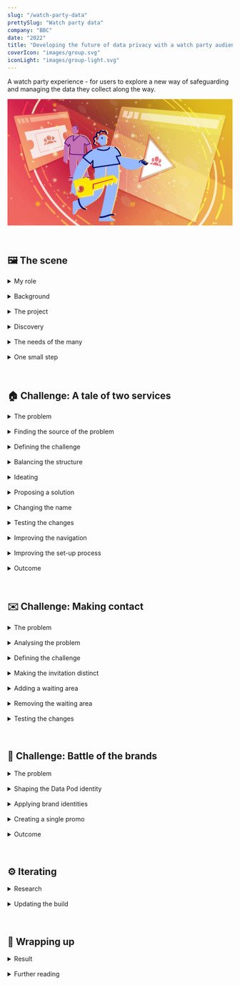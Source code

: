 ```yaml
---
slug: "/watch-party-data"
prettySlug: "Watch party data"
company: "BBC"
date: "2022"
title: "Developing the future of data privacy with a watch party audience"
coverIcon: "images/group.svg"
iconLight: "images/group-light.svg"
---
```


A watch party experience - for users to explore a new way of safeguarding and managing the data they collect along the way.
<br>

![GATSBY_EMPTY_ALT](images/watch-party-data/together_data_pod_hero_hoz.png)

<br>

## 🖼 The scene

<details>
<summary>My role</summary>

<!-- >\#UX \#UI \#VisualDesign \#UXA \#InformationDesign -->

### Overseeing the UI
I stepped into the UX Designer's role overseeing the UI during their absence.

This project was part of a wider initiative and I had been involved with previous work. 

The designs were in the early stages of development and I worked in a multi-disciplinary team to make improvements. 
<br>

![Conveying complexity](images/watch-party-data/conveying_complexity.png)

<br>
</details>
<br>
<details>
<summary>Background</summary>

### The big picture
When organisations use data to deliver rich, personalised services, it's not always clear to users how their data is collected and what happens with it.
<br>

![Standard practice](images/watch-party-data/standard_practice.png)

<br>

Some organisations, like the BBC, have been exploring human-centred alternatives, including [Personal Data Store technology](https://en.wikipedia.org/wiki/Personal_data_service).
<br>

### The technology
A Personal Data Store is decentralised to store data securely. 

>Users would have increased visibility and control of their data. They'd decide who could access it to protect their online identity.

![Viewing and controlling data](images/watch-party-data/with_a_pds.png)

</details>
<br>
<details>
<summary>The project</summary>

### Project objectives
The broader goal was to improve practices around personal data. 

To do this, we needed to understand the value to users through research and development. And demonstrate the capabilities of using Personal Data Stores through a pilot.

>How might we enhance a BBC service safely and securely with a Personal Data Store?

<br>

### The pilot
A watch party service called BBC Together was used for the pilot. The service was adapted to work with the current version of Personal Data Store technology (from [Inrupt](https://solidproject.org/)). 

Essentially:
- Each user would have a Personal Data Store (Data Pod)
- Watch party data would be stored securely in the user’s Data Pod
- The user could control what data was used to power their watch party experience
- BBC Together would need explicit consent from the user to access the data

</details>
<br>
<details>
<summary>Discovery</summary>

### Understanding work to date
My understanding of the work to date was built through active listening and reading documentation. 

>The rest of the team had collated research insights, analysed competitor watch party services, defined requirements, and designed a first pass.

To contribute effectively, I wanted to understand:

- User needs
- Technical constraints
- Stakeholder requirements
- Time limitations

<br>

![Understanding constraints](images/watch-party-data/discovery.png)

</details>
<br>
<details>
<summary>The needs of the many</summary>

### Transforming industry standards
This project formed part of a wider initiative to inform large scale change.

>It was essential that the pilot fulfilled user needs. But we also needed to consider public service ambitions and business needs.

<br>

#### Public interest
As a public service, the intention was to influence policy and legislation to improve industry standards.

Informing policy required insight into how the concept would benefit the public as a whole. Including the feasibility for both audiences and service providers to adopt the approach long-term. 
<br>

![Large scale change](images/watch-party-data/public_service.png)

<br>

#### Business needs
Similarly, to commit to further developments, the BBC needed insight into the value for audiences and to understand the potential for scaling up.

The pilot would act as a proof of concept to stimulate progress across portfolios.
<br>

![Scaling up](images/watch-party-data/scaling_up.png)

<br>

#### User needs: personal data
Insight from users would be fundamental to developing standards in the public's interest.

>Research participants from previous work saw high-level value in the concept and technology. This pilot would allow user's to determine tangible value by exploring some of the features in more depth.

Including:
- How a Data Pod can enhance privacy
- The ability to see what data is used and for what purpose
- How the experience changes when managing data _eg.improving inferences_

Research also indicated that many users would need insight into current data practices, in order to understand and evaluate the proposition.
<br>

![Users' provide insight](images/watch-party-data/user_needs.png)

<br>

#### User needs: watch parties

>The pilot was aimed at a watch party audience. 

Aggregated insight from surveys indicated the audience at the time was predominantly under 35. 

We also knew that specific types of content (like stand-alone entertainment and drama) had higher rates of shared viewing.

>The user needs around watch parties were less defined and formed a large part of initial research objectives. 

But the team had identified several user groups (and combinations thereof). Including users:

- New to BBC Together
- Returning to BBC Together 
- Hosting a watch party
- Invited to a watch party

<br>

![Audience](images/watch-party-data/audience.png)

<br>

</details>
<br>
<details>
<summary>One small step</summary>

### Preparing for research
I joined this project while a draft version of the pilot was being built. 

>The plan was to iterate on the designs and prepare for in-depth research.

We explored two work streams:
1. Improvements for the build
2. Aspirational features for broader research objectives

The designs would be tested with the audience through an online community and a series of moderated interviews. 

![Feasible and aspirational stimulus](images/watch-party-data/feasible_and_aspirational.png)

</details>
<br>
<br>

## 🏠 Challenge: A tale of two services

<details>
<summary>The problem</summary>

### Two points of friction
>A core architectural challenge was in developing an experience for two disparate services: 
>- BBC Together (a watch party service)
>- Data Pod (for managing your data)

<br>

The team identified two points of friction:
1. The Data Pod set-up process
2. The navigation

<br>

#### 1. The Data Pod set-up process
Setting up the Data Pod dominated the start and disrupted the flow. During testing, participants were deterred from using the pilot. 
<br>

![Pod disrupts flow](images/watch-party-data/original_pilot_intro.png)

<br>

#### 2. The navigation
In the navigation, access to the Data Pod was discrete and often overlooked.

A tooltip highlighted the Data Pod on entry, but:
- The tooltip was easily dismissed and forgotten
- The Pod was empty when attention was drawn to it
<br>

![Discrete access to Pod](images/watch-party-data/original_navigation.png)

<br>

#### Risk
>Overall, the risks included a lack of insight regarding the Data Pod, which was critical for achieving core objectives. 

</details>
<br>
<details>
<summary>Finding the source of the problem</summary>

### The hierarchy
I looked at the navigation, while the Content Designer looked at the copy for the set-up process.

After analysing the designs, it was clear there was a wider issue in the general hierarchy. 

>The hierarchy was built for BBC Together, and restricted Data Pod content.

Any focus on the Data Pod would seem out of place in a hierarchy built for BBC Together.
<br>

![Original hierarchy](images/watch-party-data/existing_sitemap.png)

<br>

#### The rationale
To understand the existing approach, I looked at:
- Research insights
- User needs
- Design intent

The rationale for BBC Together taking priority was to:
- Avoid deterring watch party users on entry with the Data Pod
- Focus on a single service to prevent cognitive load and context switching
- Convey ambitions for the technology as a utility service

<br>

#### Conveying the future
There were limitations to conveying ambitions for the technology. 

In the future, the Data Pod would be a separate product from the watch party service. 

This product would also be responsible for meeting user needs that the pilot's hierarchy was restricting, including:

- A set-up process
- Information about the technology
- A dedicated access point

>The pilot's hierarchy wasn't built for the Data Pod as a product, but the pilot still needed to meet the needs of one. 

![Unmet pod needs](images/watch-party-data/unmet_pod_needs.png)

</details>
<br>
<details>
<summary>Defining the challenge</summary>

### Task and success criteria
>Access to the Data Pod needed to be clearer in the navigation without deterring watch party users. 

Criteria for success included increased usage and understanding of the technology. Clearer access would also increase relevant insight to meet project objectives.

Research would allow us to gauge the response, to inform the live experience.  

![Clear Data Pod proposition](images/watch-party-data/navigation_challenge.png)

</details>
<br>
<details>
<summary>Balancing the structure</summary>

### Information gathering
I looked at requirements for the navigation from a content and technical perspective, and analysed the architecture of similar utility services. 
<br>

### Mapping the structure
I mapped the content structure for the pilot's navigation to determine where a Data Pod service could belong. 
<br>

#### Original content structure
![Access to Data Pod in BBC Together navigation](images/watch-party-data/existing_sitemap.png)

<br>

#### Balanced content structure
![Access to Data Pod at same level as BBC Together](images/watch-party-data/balanced_sitemap.png)

<br>

>The result was a more balanced structure to give both services room to serve their distinct functions, while sharing the same interface. 

Taking the Data Pod out of BBC Together also reduced complexity by removing a layer of navigation.
<br>

</details>
<br>
<details>
<summary>Ideating</summary>

### Conveying importance
Although BBC Together and the Data Pod had the same core requirements, they didn't necessarily have the same level of importance.

The Data Pod was the focus of research objectives, but remained a utility service. And needed to remain unobtrusive to the watch party experience. 

>The level of importance would be conveyed with the visual style and mechanics. 

Considerations included:
- The location for accessing the Data Pod
- The brand (including colour and size)
- The mechanics of navigating between the two services

<br>

![Visual hierarchy](images/watch-party-data/visual_hierarchy.png)

<br>

### Information gathering
I looked at how users currently moved between services and accounts by identifying patterns in streaming services, social media, and operating systems. 

I also received regular feedback from the team.
<br>

### Ideas
There were several options to consider for the interaction. Including:
- Simply increasing the size of the link
- A service selection screen 
- A top-level banner or floating element

I also looked at previous designs including a side drawer. 

![Service selection ideas](images/watch-party-data/nav_ideation.png)

</details>
<br>
<details>
<summary>Proposing a solution</summary>

### A new top-level navigation
>To improve access to the Data Pod, I proposed we introduce a second logo to create a new top-level navigation for the pilot. 

<br>

#### Original navigation
![Original navigation](images/watch-party-data/original_navigation.png)

<br>

#### Proposed navigation
![Service selection through logo's](images/watch-party-data/navigation_v1.png)

<br>

#### Rationale
A logo for the Data Pod (located next to the BBC Together logo) would:
- Establish the Data Pod's role as a separate service in the visual hierarchy 
- Provide clear access to the Data Pod (potentially increasing relevant insight) 
- Allow users to switch between services with ease
- Retain optional access to the Data Pod to remain unobtrusive  
<br>

#### Outstanding questions
The main concern at this point was in breaking a familiar interaction pattern. 

- Did users ever make use of the logo to navigate to the home page? 
- For those that didn't, could we convey the ability to navigate clearly enough? 
- As the Data Pod was a utility service, should it be lower in the visual hierarchy? _Eg. By reducing the size of the logo_.

>Overall, the proposed solution was well received and we decided the concept was developed enough for testing. Insights from this would help to improve the designs going forward.

</details>
<br>
<details>
<summary>Changing the name</summary>

### Setting expectations
I noticed the name of the pilot, _'BBC Together'_, didn't align with the new balanced navigation and copy.

Several names had been explored in the past. The team learned that:
- The Data Pod relied on a descriptive name to optimise understanding
- The name BBC Together was familiar with existing audiences
- The two services required distinct names to maintain separation

>I proposed changing the name of the pilot to BBC Together + Data Pod. 

<br>

#### Original name
![Original pilot name](images/watch-party-data/original_pilot_name.png)

<br>

#### Changed name
![Changed pilot name](images/watch-party-data/changed_pilot_name.png)

<br>

_'Together+'_ was a front-runner, where the '+' would signify an enhanced version of BBC Together. Adding _'Data Pod'_ to the name reflected the new balanced copy and navigation. 

>The intent was to help set expectations for the pilot and communicate potential value. 

We decided to test the new name in upcoming research.

</details>
<br>
<details>
<summary>Testing the changes</summary>

### Success criteria
Success criteria for the name, navigation and copy during the set-up process included:
- Increased awareness of the Data Pod
- Undeterred by the Data Pod
- Increased usage of the Data Pod
- Navigating between BBC Together and the Data Pod without issue

<br>

### Research outcomes
>Overall, research outcomes indicated the new copy, name and navigation improved awareness and understanding. But there were opportunities for improvement. 

In the navigation, the ability to interact with the logo was unclear. And although there was some improvement, the Data Pod set-up process still caused some friction.
<br>

### Next steps
We re-designed the set-up process with a content-led approach. And for the navigation, I continued to develop the interaction states. 

</details>
<br>
<details>
<summary>Improving the navigation</summary> 

### Clarifying the ability to navigate
To improve the navigation, I explored several interaction patterns and states including a switch, buttons, and tabs. 
<br>

#### Switch
![Switch](images/watch-party-data/nav_switch.png)

<br>

#### Underline
![Underlined](images/watch-party-data/nav_underline.png)

<br>

#### Buttons
![Buttons](images/watch-party-data/nav_buttons.png)

<br>

#### Tabs
![Tabs](images/watch-party-data/nav_tabs.png)

<br>

All the options I presented to the team were seen as an improvement, but the tabs were considered the clearest. 

>No issues were revealed in subsequent research and the tabs were used in the final pilot.

<br>

#### Tabs on the home screen

![Tabs on home screen](images/watch-party-data/changed_home.png)

<br>

</details>
<br>
<details>
<summary>Improving the set-up process</summary> 

### Defining the structure
The team analysed user research insights and stakeholder feedback to determine the structure and content for the set-up process.

At this point my focus was split between projects, but I assisted with the UI and Visual Design when possible. 

>For the visual design, I considered two potential approaches:
>1. Giving both services equal weight
>2. Leading with BBC Together, with some weight to the Data Pod

I collated sketches and mock-ups as a starting point.
<br>

#### 1. Equal weight
![50:50 split](images/watch-party-data/equal_weight.png)

<br>

#### 2. BBC Together led
![Leading with BBC Together](images/watch-party-data/pockets_of_pod.png)

<br>

The content and structure aligned with the second approach. 
<br>

### Outcome
I created BBC Together branded screens with Data Pod branding where appropriate. 

>The changes reduced complexity and prevented the Data Pod from overwhelming the set-up process. 

<br>

#### Before (Data Pod focused)
![Before](images/watch-party-data/before_setup_changes.png)

<br>

#### After (BBC Together focused)
![After](images/watch-party-data/improving_setup.png)

<br>

In the initial designs, information about the Data Pod overwhelmed the introduction. However, following changes there was a lack of information. 

The plan was to create a discrete explainer module to inform users about the Data Pod. 
<br>

### The final set-up experience

>Following several iterations and rapid testing, the pilot went live with a much shorter and balanced set-up process.

<br>

![Final set-up](images/watch-party-data/live_setup.png)

<br>

There were two entry points aimed at different mindsets: 

1. Watch party focused
2. Special interest in the Data Pod

<br>

#### 1. Watch party focused
The direct entry point to the pilot prioritised BBC Together and a watch party audience. But there was an optional explainer for anyone curious about the Data Pod.
<br>

![Direct entry point with explainer](images/watch-party-data/dedicated_entry_point.png)

<br>

#### 2. Special interest in the Data Pod
There was a second entry point through BBC Taster - a platform for experiments. The Taster audience was more likely to have an interest in the technology. Information about the Data Pod was more prominent on this screen.
<br>

![Entry point on BBC Taster](images/watch-party-data/taster_entry_point_live.png)

</details>
<br>
<details>
<summary>Outcome</summary> 

### A step in the right direction
Rapid testing indicated the solutions for the set-up process and navigation were significant improvements.

>The changes alleviated frustration and understanding of the Data Pod improved.

Communicating the value of a Data Pod succinctly continues to be a challenge, particularly in the context of a service. But the Data Pod explainer tested well with participants, indicating a step in the right direction. 

Thankfully, many of the structural challenges were unique to this pilot and the early stages of development. The need to balance two services in a single pilot is unlikely to reoccur as the concept scales up.

</details>
<br>
<br>

## ✉️ Challenge: Making contact

<details>
<summary>The problem</summary>

### Technical holes
During a watch party, the user was either a host or invitee.

>There were two problems:
>
>1. On the invitation screen, the invitee had the option to send or receive contact requests, which wasn't technically possible.
>2. The invitation screen was also identical to the waiting area, when they should be visually distinct.

<br>

![Invitation screen and waiting area](images/watch-party-data/original_invitation_and_waiting.png)

</details>
<br>
<details>
<summary>Analysing the problem</summary>

### Misaligned journey's
By talking to the team, and stepping through the host and invitee journey's, I could better understand the problem. 

>The invitation for the invitee was conflated with the idea of a waiting area.

The invitation looked like a waiting area, but couldn't have the functionality of one (because they hadn't joined the party at that point).

>As the invitee would bypass the waiting area, the journey's were misaligned and as a result, noone could save each other as contacts. 

In addition, the host and invitee would 'join' the watch party on different screens. So they would have different views of what was intended to be a shared view. 

There was potential for much confusion.
<br>

#### Host and invitee journey's
![Misaligned journey's](images/watch-party-data/misaligned_journeys.png)

</details>
<br>
<details>
<summary>Defining the challenge</summary>

### The task
>We needed to align the host and invitee experiences, to allow contact saving and prevent confusion. 

A shared view on entry was necessary.

My initial reaction was that the invitee needed a waiting room to align with the host's journey. 

However, after searching for user needs, I couldn't find any for the waiting area.

>After discussing it with the team, I chose to explore two options:
>1. A waiting room for both host and invitee
>2. No waiting room for either host or invitee
>
>For both approaches, the invitee also required a distinct invitation screen.

</details>
<br>
<details>
<summary>Making the invitation distinct</summary>

### A moment of joy
I used an empathy map to understand the type of content an invitee might require on a watch party invitation. 

>Receiving an invitation to a party is usually a moment of joy. I styled the screen with this mind.

After discussions with the team around feasibility, I sketched ideas for the visual design. 

I considered using a simple, quick animation to highlight the moment without disruption. Ideas included:
- Confetti
- A card or envelope unfolding
- A slight shine to the border or background

With time limitations and accessibility considerations, I settled on a simple ticket shape instead.
<br>

![Before and after invitation](images/watch-party-data/invitation.png)

<br>

### Outcome
>The invitation screen was well received and frequently pointed out by team members and research participants as a positive part of the experience. 

As the pilot developed, the screen was simplified and adapted to align with the rest of the experience.  

#### Final invitation design
![Final invitation](images/watch-party-data/final_invitation.png)

</details>
<br>
<details>
<summary>Adding a waiting area</summary>

### Interruptions
While adding a waiting area to the invitee journey, I ran into potential friction.

>The host had control of playback. So when the host started the show and the invitee was in the waiting area, there were two options: 
>
>1. The invitee could be automatically taken to the streaming area
>2. The invitee could choose to leave the waiting area

Neither approach seemed ideal. With the first option, the invitee could be taken away in the middle of saving contacts. With the second, they could miss the start of the show.

I looked at potential solutions, including:
- A persistent modal
- Adapting the media player

<br>

#### A persistent modal
>If the invitee was automatically taken from the waiting area to the stream, a persistent modal could allow the invitee to finish saving contacts.

![Persistent modal](images/watch-party-data/waiting_area_transition_modal.png)

<br>

However, limiting contact saving to the waiting area (and persistent modal), created time restrictions. 

To make contact saving more flexible, I looked at adapting the media player.
<br>

#### Adapting the media player
>By adding contact saving functionality to the media player, users could save each other as a contact any time during the watch party.

An existing panel in the streaming area had a list of the watch party participants. The contact saving functionality fit well in this context, was unobtrusive, and allowed for more flexibility.
<br>

![Media player with contact saving](images/watch-party-data/invitee_contact_panel.png)

<br>

#### A shared experience
After adding a waiting area to the invitee journey, the host and invitee experiences were more aligned.

![Aligned host and invitee journey's](images/watch-party-data/journey_with_waiting_area.png)

</details>

<br>

<details>
<summary>Removing the waiting area</summary>

### Straight to the party

>To remove the waiting area, I moved all the functionality from the waiting area to the media player's side panel. 

In addition to contact saving, this included:
- The host's ability to invite people
- The host's ability to change the watch party name
- Everyone's ability to change their display name

>Without a waiting area, users would go directly to the streaming area.

They could then invite people and change their preferences anytime during the watch party, without having to leave. 
<br>

![Host's streaming area](images/watch-party-data/host_contact_panel.png)

<br>

#### Inviting people
When moving features from the waiting area to the streaming area, the interaction remained largely unchanged. 

>To invite people to the watch party, the host could launch a modal using an 'invite' button available only to them.

I added programme information and altered the styling of the modal for consistency.
<br>

![Original and adapted modals](images/watch-party-data/inviting_people_in_stream.png)

<br>

#### A shared experience
After removing the waiting area from the original designs, we had a second option for aligning the host and invitee journeys.
<br>

![Aligned journeys without waiting area](images/watch-party-data/journey_without_waiting_area.png)


</details>

<br>

<details>
<summary>Testing the changes</summary>

### Research outcomes

After presenting the options I had explored to the team, we decided to test the experience without a waiting area in research.
<br>

>During moderated research, there were no red flags from removing the waiting area. And with some adjustments, the approach was used in the final pilot.

</details>
<br>
<br>

## 🎨 Challenge: Battle of the brands
<details>
<summary>The problem</summary>

### Brand identities

>There were two problems:
>1. Multiple identities 
>2. No Data Pod identity

<br>

#### 1. Multiple identities
The pilot was focused on two services - BBC Together and the Data Pod. But there were other brands to consider:

- The BBC had a global brand identity. It applied to features like signing in, which worked across all products and services. 

- The pilot would be available on a product called BBC Taster, which had it's own identity.

- On top of this, BBC Together was often mistaken for BBC iPlayer (the flagship streaming service) during research.

>Juggling multiple identities was an existing challenge across the BBC. And the addition of the Data Pod compounded this problem.

<br>

#### 2. No Data Pod identity
In the original designs, the Data Pod didn't have a brand identity. The global BBC brand was used to fill the gaps.

>Without a clear ability to identify the Data Pod, it couldn't be evaluated effectively by users. 

<br>

### The task
>To aid recognition and prevent confusion, we needed to:
>1. Shape the brand identity for the Data Pod
>2. Apply the brands consistently

<br>
</details>
<br>
<details>
<summary>Shaping the Data Pod identity</summary>

### Illustrations
To develop a brand identity for the Data Pod, we leveraged a toolkit of illustrations. The toolkit was commissioned specifically for communicating the future of data stewardship. 
<br>

![Data stewardship illustration](images/watch-party-data/illustrations.png)

<br>

>I took elements from the progressing Data Pod designs, and used the toolkit to develop the brand identity.

<br>

### The logo
As the team developed the Data Pod screens, I combined the logo they used, with the illustration style. 

>The toolkit used dashed lines to convey streams of data. After exploring different compositions, I settled on a dashed underline. 

<br>

![Original and adapted Data Pod logo](images/watch-party-data/data_pod_logo.png)

<br>

The purpose of the underline was to introduce colour and serve as a hover state for navigation.

<br>

### The colour palette

The background colours for the Data Pod were established, but the palette was missing a highlight colour to aid recognition.

I considered blue tones for the Data Pod, to differentiate it from BBC Together and the BBC's core products.

After concerns were raised around the [stereotypical use of the colour blue with new technology](https://www.bbc.co.uk/rd/blog/2021-08-explaining-artificial-intelligence-part-3-what-does-ai-look-like), I switched to the warmer palette used in the illustrations.
<br>

![Data Pod colour palette changes](images/watch-party-data/data_pod_colour_palette.png)

<br>

>I suggested using the yellow as a highlight colour for consistency across the Data Pod UI. The shade provided enough colour contrast for text.

<br>

### A Data Pod explainer
While working on a Data Pod explainer module with the Content Designer, I continued to develop the identity. 

>We prioritised cognitive ease and readability for the subject matter. 

I used:
- The serif version of the BBC Reith font (to match the informative tone)
- A light background suitable for reading

The illustrations, bullet points, spacing and layout helped to make the information more approachable. 
<br>

![Data Pod Explainer](images/watch-party-data/data_pod_explainer.png)

</details>
<br>

<details>
<summary>Applying brand identities</summary>

### Consistent branding
The original designs used elements of the global BBC brand, which was appropriate for certain parts of the experience, such as signing in. For other parts, it was potentially confusing. 

>I removed the global BBC brand where relevant and worked with the team to apply the appropriate branding throughout.

There were some screens where the appropriate brand identity was unclear. Including when allowing BBC Together access to the Data Pod. The screen went through several iterations.

After I applied the Data Pod brand, the team could focus on developing the content.
<br>

![Selection of iterations](images/watch-party-data/data_pod_consent.png)
<br>

### Data Pod view
As the Data Pod identity developed, I worked with the team to align the Data Pod view in the pilot. We also simplified the content and layout.

>I worked with the Producer designing the Data Pod screens to:
>
>- Optimise layouts for development 
>- Create a consistent menu element
>- Apply the yellow highlight colour

<br>

#### Contacts data
During the pilot, users could save each other as contacts, and the Data Pod area provided a list of them.

After working with the Producer to optimise the UI and visual design, we used _'Version 1'_ in research.

I then simplified the screen for the build in _'Version 2'_. At this point, the brand identity had developed further. 
<br>

![Version 1 and 2 of contacts](images/watch-party-data/data_pod_contacts.png)

<br>

By saving someone as a contact, users were essentially creating a connection between their Pod's. 

>I used the pill shape, which I introduced in previous screens, to represent a Pod. This time, I explored a more discrete style with potential interaction. 

I also introduced a way to filter groups of contacts and a search bar to find specific people.
<br>

### BBC Together
In addition to developing the brand identity for the Data Pod, I made some changes to how the BBC Together brand was applied.
<br>

#### Backgrounds
>I adapted the backgrounds in BBC Together to make them more consistent and use more of the space available. 

I also made more use of the thin strokes, so focus remained on the content. 
<br>

![Original and adapted modal styles](images/watch-party-data/adapted_modal_style.png)

<br>

#### Introduction screen
The global brand was used in the original set-up process. After the content was developed, I introduced the BBC Together identity.

>The screen was simple and brief, so user's could move on with the experience.

I used the thin border and introduced iconography from the core experience, but with the intention of keeping focus on the content.
<br>

![BBC Together branded intro](images/watch-party-data/together_branded_intro.png)

<br>

</details>
<br>

<details>
<summary>Creating a single promo</summary>

### Blending brands
Although we needed to maintain separation of BBC Together and the Data Pod, the need for a single promotional image for the pilot was unavoidable. 

>The promo needed to convey both the watch party and Data Pod aspects. Earlier attempts had swayed in one direction. 

<br>

![Early promo's](images/watch-party-data/early_promos.png)

<br>

>I continued to develop the image and introduce more of the BBC Together brand into the last attempt. 

I created four options and we conducted guerilla testing to refine them.
<br>

![Promo variations](images/watch-party-data/promo_variations.png)

<br>

 Most participants found the fourth option more representative of the pilot and it was used for the live experience.
<br>

![Original and final promo's in-situ](images/watch-party-data/originalxlive_promo.png)

<br>

</details>

<br>

<details>
<summary>Outcome</summary>

### The Data Pod
After developing an identity for the Data Pod, it became more identifiable for evaluation.
<br>

### BBC Together
During early research, some participants considered the branding slightly dated. But we began to receive positive comments following changes to the brand and visual design.   

</details>
<br>
<br>

## ⚙️ Iterating

<details>
<summary>Research</summary>

### Assembling prototypes
>The team worked on different parts of the experience in parallel and we met regularly for updates, collaboration, and feedback.

As the work came together, I oversaw the integration into research prototypes. I maintained consistency across the UI and visual design, and inserted the appropriate transitions and animations. 
<br>

### Delivering stimulus
I attended research planning sessions to provide feedback and understand the requirements for the stimulus.

The interactive prototypes were used in moderated research sessions. I supplied the link to the prototypes and was on hand to make notes and make any necessary adjustments.

We also used static images for feedback from an online community. And for rapid testing, which we would conduct in-between larger research studies.
<br>

### Analysing feedback
The team came together to analyse the feedback in Miro and determine next steps. The research insights would help to form tasks for subsequent sprints.
<br>

</details>
<br>

<details>
<summary>Updating the build</summary>

### Technical build
>As confidence in the designs increased following research, I integrated the relevant elements into a separate prototype for building. 

We collaborated with the relevant Engineers responsible to ensure designs could be replicated.
<br>

#### Sign-off
>It was challenging to determine when designs were ready for building. 

We began developing a process for signing designs off, including:

- Detailing the requirements for sign-off in tickets
- A traffic light system to communicate level of confidence in the designs
<br>

#### Multiple workstreams
We had a single file for several workstreams, (including research stimulus), which caused some confusion for Engineers. 

I spent some time labelling and annotating designs and prototypes, which prevented some confusion. 

The general practice now is to create a separate file for the technical build.
<br>

### Launch
Unfortunately I wasn't involved in the project for the final iterations and delivery. But I was able to take part in some testing to resolve technical bugs before the pilot went live. 

Some designs didn't make the final experience, but priorities were met and the pilot went live for over 6 months.

</details>
<br>
<br>

## 🎀 Wrapping up

<details>
<summary>Result</summary>

### The live trial
>The results of the trial are in the process of being analysed to determine next steps. 

Personally, I found it extremely rewarding to work on a project that was tackling large scale issues and exploring new ground. 

In companies the size of the BBC, change is a long-term process. The technical achievement alone is worth celebrating. But it's also gratifying to hear news of this project and the wider initiative make its way across the organisation and beyond. 

>The project has helped platform the conversation and pave the way for more ethical data practices.

An overview of the pilot and technology can be found in the following BBC News segment.
<br>

<iframe class="youtube-video" src="https://www.youtube.com/embed/rhHsNFzvaUU?si=9ORRkmbS73Y6sThJ&amp;start=160" title="YouTube video player" frameborder="0" allow="accelerometer; autoplay; clipboard-write; encrypted-media; gyroscope; picture-in-picture; web-share" allowfullscreen></iframe>

</details>
<br>

<details>
<summary>Further reading</summary>

[BBC R&D blog](https://www.bbc.co.uk/rd/blog/2022-10-social-tv-and-personal-data)

[Inrupt case study](https://www.inrupt.com/case-studies/the-bbc-shows-its-audience-the-future-of-personal-data-access-and-consent?utm_source=linkedin&utm_medium=organic_social&utm_content=cabfa9dc-eac7-4393-a386-329efc252d59)

</details>